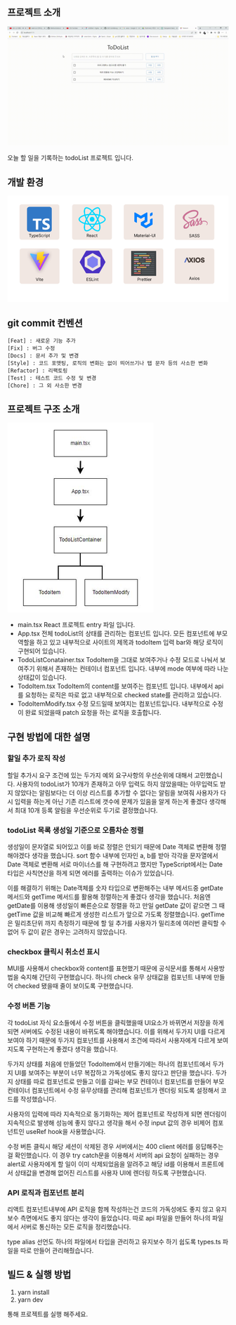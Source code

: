 ## 프로젝트 소개

![Alt text](./src/assets/images/project.gif)

오늘 할 일을 기록하는 todoList 프로젝트 입니다.

## 개발 환경

![Alt text](./src/assets/icons/stack.png)

## git commit 컨벤션

```
[Feat] : 새로운 기능 추가
[Fix] : 버그 수정
[Docs] : 문서 추가 및 변경
[Style] : 코드 포맷팅, 로직의 변화는 없이 띄어쓰기나 탭 문자 등의 사소한 변화
[Refactor] : 리팩토링
[Test] : 테스트 코드 수정 및 변경
[Chore] : 그 외 사소한 변경
```

## 프로젝트 구조 소개

![Alt text](./src/assets/images/componentChart.png)

- main.tsx
  React 프로젝트 entry 파일 입니다.
- App.tsx
  전체 todoList의 상태를 관리하는 컴포넌트 입니다.
  모든 컴포넌트에 부모 역할을 하고 있고 내부적으로 사이트의 제목과 todoItem 입력 bar와 해당 로직이 구현되어 있습니다.
- TodoListConatainer.tsx
  TodoItem을 그대로 보여주거나 수정 모드로 나눠서 보여주기 위해서 존재하는 컨테이너 컴포넌트 입니다.
  내부에 mode 여부에 따라 나눈 상태값이 있습니다.
- TodoItem.tsx
  TodoItem의 content를 보여주는 컴포넌트 입니다.
  내부에서 api를 요청하는 로직은 따로 없고 내부적으로 checked state를 관리하고 있습니다.
- TodoItemModify.tsx
  수정 모드일때 보여지는 컴포넌트입니다.
  내부적으로 수정이 완료 되었을때 patch 요청을 하는 로직을 호출합니다.

## 구현 방법에 대한 설명

### 할일 추가 로직 작성

할일 추가시 요구 조건에 있는 두가지 예외 요구사항의 우선순위에 대해서 고민했습니다.
사용자의 todoList가 10개가 존재하고 아무 입력도 하지 않았을때는 아무입력도 받지 않았다는 알림보다는
더 이상 리스트를 추가할 수 없다는 알림을 보여줘 사용자가 다시 입력을 하는게 아닌 기존 리스트에 갯수에 문제가 있음을 알게 하는게 좋겠다 생각해서 최대 10개 등록 알림을 우선순위로 두기로 결정했습니다.

### todoList 목록 생성일 기준으로 오름차순 정렬

생성일이 문자열로 되어있고 이를 바로 정렬은 안되기 때문에 Date 객체로 변환해 정렬해야겠다 생각을 했습니다.
sort 함수 내부에 인자인 a, b를 받아 각각을 문자열에서 Date 객체로 변환해 서로 마이너스를 해 구현하려고 했지만 TypeScript에서는 Date 타입은
사칙연산을 하게 되면 에러를 출력하는 이슈가 있었습니다.

이를 해결하기 위해는 Date객체를 숫자 타입으로 변환해주는 내부 메서드중 getDate 메서드와 getTime 메서드를 활용해 정렬하는게 좋겠다 생각을 했습니다.
처음엔 getDate를 이용해 생성일이 빠른순으로 정렬을 하고 만일 getDate 값이 같으면 그 때 getTime 값을 비교해 빠르게 생성한 리스트가 앞으로 가도록 정렬했습니다. getTime은 밀리초단위 까지 측정하기 때문에 할 일 추가를 사용자가 밀리초에 여러번 클릭할 수 없어 두 값이 같은 경우는 고려하지 않았습니다.

### checkbox 클릭시 취소선 표시

MUI를 사용해서 checkbox와 content를 표현했기 때문에 공식문서를 통해서 사용방법을 숙지해 간단히 구현했습니다.
하나의 check 유무 상태값을 컴포넌트 내부에 만들어 checked 됐을때 줄이 보이도록 구현했습니다.

### 수정 버튼 기능

각 todoList 자식 요소들에서 수정 버튼을 클릭했을때 UI요소가 바뀌면서 저장을 하게 되면 서버에도 수정된 내용이 바뀌도록 해야했습니다.
이를 위해서 두가지 UI를 다르게 보여야 하기 때문에 두가지 컴포넌트를 사용해서 조건에 따라서 사용자에게 다르게 보여지도록 구현하는게 좋겠다 생각을 했습니다.

두가지 상태를 처음에 만들었던 TodoItem에서 만들기에는 하나의 컴포넌트에서 두가지 UI를 보여주는 부분이 너무 복잡하고 가독성에도 좋지 않다고 판단을 했습니다. 두가지 상태를 따로 컴포넌트로 만들고 이를 감싸는 부모 컨테이너 컴포넌트를 만들어 부모 컨테이너 컴포넌트에서 수정 유무상태를 관리해 컴포넌트가 렌더링 되도록 설정해서 코드를 작성했습니다.

사용자의 입력에 따라 지속적으로 동기화하는 제어 컴포넌트로 작성하게 되면 렌더링이 지속적으로 발생해 성능에 좋지 않다고 생각을 해서 수정 input 값의 경우 비제어 컴포넌트인 useRef hook을 사용했습니다.

수정 버튼 클릭시 해당 세션이 삭제된 경우 서버에서는 400 client 에러를 응답해주는걸 확인했습니다. 이 경우 try catch문을 이용해서 서버의 api 요청이 실패하는 경우 alert로 사용자에게 할 일이 이미 삭제되었음을 알려주고 해당 id를 이용해서 프론트에서 상태값을 변경해 없어진 리스트를 사용자 UI에 렌더링 하도록 구현했습니다.

### API 로직과 컴포넌트 분리

리액트 컴포넌트내부에 API 로직을 함께 작성하는건 코드의 가독성에도 좋지 않고 유지보수 측면에서도 좋지 않다는 생각이 들었습니다.
따로 api 파일을 만들어 하나의 파일에서 서버로 통신하는 모든 로직을 정리했습니다.

type alias 선언도 하나의 파일에서 타입을 관리하고 유지보수 하기 쉽도록 types.ts 파일을 따로 만들어 관리해줬습니다.

## 빌드 & 실행 방법

1. yarn install
2. yarn dev

통해 프로젝트를 실행 해주세요.
